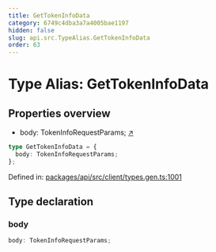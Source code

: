```yaml
---
title: GetTokenInfoData
category: 6749c4dba3a7a4005bae1197
hidden: false
slug: api.src.TypeAlias.GetTokenInfoData
order: 63
---
```


# Type Alias: GetTokenInfoData

## Properties overview

- body:  TokenInfoRequestParams; [↗](#body)

```ts
type GetTokenInfoData = {
  body: TokenInfoRequestParams;
};
```

Defined in: [packages/api/src/client/types.gen.ts:1001](https://github.com/zkcloudworker/minatokens-lib/blob/main/packages/api/src/client/types.gen.ts#L1001)

## Type declaration

### body

```ts
body: TokenInfoRequestParams;
```
